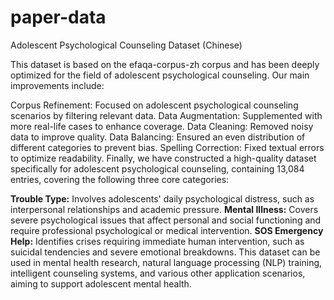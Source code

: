 # paper-data
Adolescent Psychological Counseling Dataset (Chinese)

This dataset is based on the efaqa-corpus-zh corpus and has been deeply optimized for the field of adolescent psychological counseling. Our main improvements include:

Corpus Refinement: Focused on adolescent psychological counseling scenarios by filtering relevant data.
Data Augmentation: Supplemented with more real-life cases to enhance coverage.
Data Cleaning: Removed noisy data to improve quality.
Data Balancing: Ensured an even distribution of different categories to prevent bias.
Spelling Correction: Fixed textual errors to optimize readability.
Finally, we have constructed a high-quality dataset specifically for adolescent psychological counseling, containing 13,084 entries, covering the following three core categories:

**Trouble Type:** Involves adolescents' daily psychological distress, such as interpersonal relationships and academic pressure.
**Mental Illness:** Covers severe psychological issues that affect personal and social functioning and require professional psychological or medical intervention.
**SOS Emergency Help:** Identifies crises requiring immediate human intervention, such as suicidal tendencies and severe emotional breakdowns.
This dataset can be used in mental health research, natural language processing (NLP) training, intelligent counseling systems, and various other application scenarios, aiming to support adolescent mental health.
